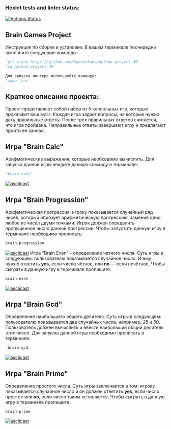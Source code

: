 ### Hexlet tests and linter status:
[![Actions Status](https://github.com/kochetkoov/python-project-49/actions/workflows/hexlet-check.yml/badge.svg)](https://github.com/kochetkoov/python-project-49/actions)
## Brain Games Project

Инструкция по сборке и установке:
В вашем терминале поочередно выполните следующие команды:
```python
'git clone https://github.com/kochetkoov/python-project-49'
'cd python-project-49'
```
```python
Для запуска линтера используйте команду:
'make lint'
```
## Краткое описание проекта: 
Проект представляет собой набор из 5 консольных игр, которые прокачают ваш мозг. Каждая игра задает вопросы, на которые нужно дать правильные ответы. После трех правильных ответов считается, что игра пройдена. Неправильные ответы завершают игру и предлагают пройти ее заново.

## Игра "Brain Calc" 
Арифметические выражения, которые необходимо вычислить.
Для запуска данной игры введите данную команду в терминале:
```python
'brain-calc'
```
 [![asciicast](https://asciinema.org/a/btwmKEkrRVQ5INeBuUwgCcvwc.svg)](https://asciinema.org/a/btwmKEkrRVQ5INeBuUwgCcvwc)
## Игра "Brain Progression"
Арифметическая прогрессия, игроку показывается случайный ряд чисел, который образует арифметическую прогрессию, заменив одно любое из чисел двумя точками. Игрок должен определить пропущенное число данной прогрессии. Чтобы запустить данную игру в терминале необходимо прописать:
```sh
brain-progression
```
[![asciicast](https://asciinema.org/a/pJYrFQLv8DtCcVcR2pX75Texn.svg)](https://asciinema.org/a/pJYrFQLv8DtCcVcR2pX75Texn)
Игра "Brain Even" - определение четного числа. Суть игры в следующем: пользователю показывается случайное число. И ему нужно ответить **yes**, если число чётное, или **no** — если нечётное. Чтобы сыграть в данную игру в терминале пропишите:
```sh
brain-even
```
[![asciicast](https://asciinema.org/a/69GgG1tYrwwVdNfx6b9G7vyRc.svg)](https://asciinema.org/a/69GgG1tYrwwVdNfx6b9G7vyRc)
## Игра "Brain Gcd"
Определение наибольшего общего делителя. Суть игры в следующем: пользователю показывается два случайных числа, например, *25* и *50*. Пользователь должен вычислить и ввести наибольший общий делитель этих чисел. Для запуска данной игры необходимо прописать в терминале:

```python
 brain-gcd 
```
[![asciicast](https://asciinema.org/a/x6HVbMToE0D1ous9S4R5UJJ6K.svg)](https://asciinema.org/a/x6HVbMToE0D1ous9S4R5UJJ6K)
## Игра "Brain Prime"
Определение простого числа. Суть игры заключается в том: игроку показывается случайное число и он должен ответить **yes**, если число простое или **no**, если число таким не является. Чтобы сыграть в данную игру в терминале пропишите:
```
brain-prime
```
[![asciicast](https://asciinema.org/a/VLqH883xZIo1kNUdeGKw4oybS.svg)](https://asciinema.org/a/VLqH883xZIo1kNUdeGKw4oybS)

